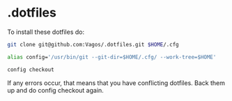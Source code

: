 # .dotfiles

To install these dotfiles do:

```bash
git clone git@github.com:Vagos/.dotfiles.git $HOME/.cfg

alias config='/usr/bin/git --git-dir=$HOME/.cfg/ --work-tree=$HOME'

config checkout
```

If any errors occur, that means that you have conflicting dotfiles. Back them up and do config checkout again.
